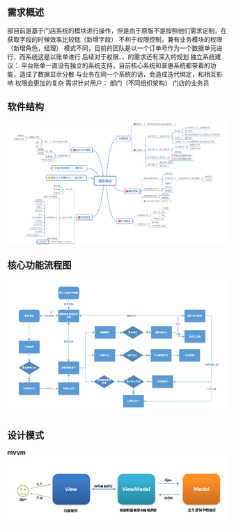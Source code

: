 
## 需求概述
部目前是基于门店系统的模块进行操作，但是由于原版不是按照他们需求定制，在获取字段的时候效率比较低（新增字段）
不利于权限控制，兼有业务模块的权限（新增角色，经理）
模式不同，目前的团队是以一个订单号作为一个数据单元进行，而系统这是以账单进行
后续对于权限、、的需求还有深入的规划
 独立系统建议：
平台账单一直没有独立的系统支持，目前核心系统和普惠系统都带着的功能，造成了数据显示分散
与业务在同一个系统的话，会造成迭代绑定，和相互影响
权限会更加的复杂
需求针对用户：
部门（不同组织架构）
门店的业务员

## 软件结构
<img src="./img/soft.png">

## 核心功能流程图
<img src="./img/process.png">

## 设计模式
**mvvm** </br>
<img src="./img/mvvm.png">


 

